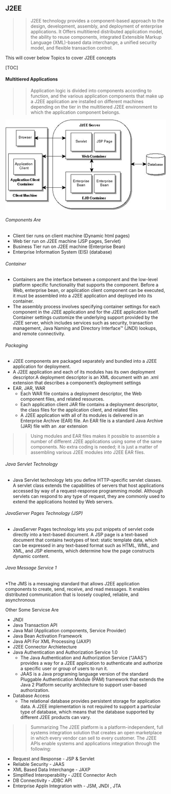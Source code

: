 ## J2EE
>> J2EE  technology provides a component-based approach to the design, development, assembly, and deployment of enterprise applications.
It Offers multitiered distributed application model, the ability to reuse components,  integrated Extensible Markup Language (XML)-based data interchange, a unified security model, and flexible transaction control.


This will cover below Topics to cover J2EE concepts

[TOC]

#### Multitiered Applications
>>  Application logic is divided into components according to function, and the various application components that make up a J2EE application are installed on different machines depending on the tier in the multitiered J2EE environment to which the application component belongs.

![J2EE Archietecture Diagram ](images/arch.jpg)

###### Components Are
* Client tier runs on client machine (Dynamic html pages)
* Web tier run on J2EE machine (JSP pages, Servlet)
* Business Tier run on J2EE machine (Enterprise Bean)
* Enterprise Information System (EIS)  (database)
###### Container
* Containers are the interface between a component and the low-level platform specific functionality that supports the component. Before a Web, enterprise bean, or application client component can be executed, it must be assembled into a J2EE application and deployed into its container.
* The assembly process involves specifying container settings for each component in the J2EE application and for the J2EE application itself. Container settings customize the underlying support provided by the J2EE server, which includes services such as security, transaction management, Java Naming and Directory Interface™ (JNDI) lookups, and remote connectivity.
###### Packaging
* J2EE components are packaged separately and bundled into a J2EE application for deployment.
* A J2EE application and each of its modules has its own deployment descriptor.A deployment descriptor is an XML document with an .xml extension that describes a component’s deployment settings
* EAR, JAR, WAR
   * Each WAR file contains a deployment descriptor, the Web component files, and related resources.
   * Each application client JAR file contains a deployment descriptor, the class files for the application client, and related files
   * A J2EE application with all of its modules is delivered in an Enterprise Archive (EAR) file. An EAR file is a standard Java Archive (JAR) file with an .ear extension
 >> Using modules and EAR files makes it possible to assemble a number of different J2EE applications using some of the same components. No extra coding is needed; it is just a matter of assembling various J2EE modules into J2EE EAR files.

###### Java Servlet Technology
* Java Servlet technology lets you define HTTP-specific servlet classes. A servlet class extends the capabilities of servers that host applications accessed by way of a request-response programming model. Although servlets can respond to any type of request, they are commonly used to extend the applications hosted by Web servers.

###### JavaServer Pages Technology (JSP)
* JavaServer Pages technology lets you put snippets of servlet code directly into a text-based document. A JSP page is a text-based document that contains twotypes of text: static template data, which can be expressed in any text-based format such as HTML, WML, and XML, and JSP elements, which determine how the page constructs dynamic content.

###### Java Message Service 1
*The JMS is a messaging standard that allows J2EE application components to create, send, receive, and read messages. It enables distributed communication that is loosely coupled, reliable, and asynchronous

Other Some Servicse Are
* JNDI
* Java Transaction API
* Java Mail (Application components, Service Provider)
* Java Bean Activation Framework
* Java API For XML Processing (JAXP)
* J2EE Connector Archietecture
* Java Authentication and Authorization Service 1.0
   * The Java Authentication and Authorization Service (“JAAS”) provides a way for a J2EE application to authenticate and authorize a specific user or group of users to run it.
   * JAAS is a Java programing language version of the standard Pluggable Authentication Module (PAM) framework that extends the Java 2 Platform security architecture to support user-based authorization.
* Database Access
  * The relational database provides persistent storage for application data. A J2EE implementation is not required to support a particular type of database, which means that the database supported by different J2EE products can vary.

>> Summarizing
The J2EE platform is a platform-independent, full systems integration solution that creates an open marketplace in which every vendor can sell to every customer.
The J2EE APIs enable systems and applications integration through the following:
* Request and Response  - JSP & Servlet
* Reliable Security - JAAS
* XML Based Data Interchange - JAXP
* Simplified Interoperability - J2EE Connector Arch
* DB Connectivity - JDBC API
* Enterprise Appln Integration with  - JSM, JNDI , JTA

